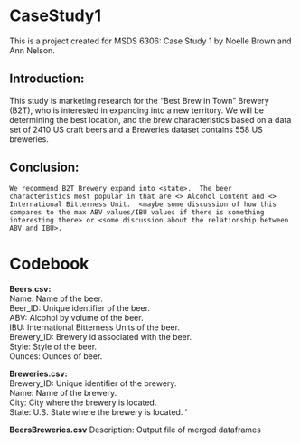 # CaseStudy1
This is a project created for MSDS 6306: Case Study 1 by Noelle Brown and Ann Nelson.

## Introduction:
   This study is marketing research for the “Best Brew in Town” Brewery (B2T), who is interested in expanding into a new territory.  We will be determining the best location, and the brew characteristics based on a data set of 2410 US craft beers and a Breweries dataset contains 558 US breweries.

## Conclusion:
    We recommend B2T Brewery expand into <state>.  The beer characteristics most popular in that are <> Alcohol Content and <> International Bitterness Unit.  <maybe some discussion of how this compares to the max ABV values/IBU values if there is something interesting there> or <some discussion about the relationship between ABV and IBU>.


# Codebook

**Beers.csv:**  
Name: Name of the beer.  
Beer_ID: Unique identifier of the beer.  
ABV: Alcohol by volume of the beer.  
IBU: International Bitterness Units of the beer.  
Brewery_ID: Brewery id associated with the beer.  
Style: Style of the beer.  
Ounces: Ounces of beer.  

**Breweries.csv:**  
Brewery_ID: Unique identifier of the brewery.  
Name: Name of the brewery.  
City: City where the brewery is located.  
State: U.S. State where the brewery is located.  '

**BeersBreweries.csv**
Description: Output file of merged dataframes


